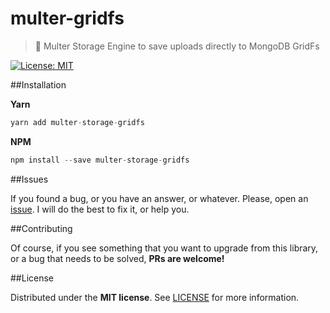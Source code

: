 # multer-gridfs
> :minidisc: Multer Storage Engine to save uploads directly to MongoDB GridFs

[![License: MIT](https://img.shields.io/badge/License-MIT-brightgreen.svg)](https://opensource.org/licenses/MIT) 

##Installation

**Yarn**

```javascript
yarn add multer-storage-gridfs 
```

**NPM**

```javascript
npm install --save multer-storage-gridfs 
```

##Issues

If you found a bug, or you have an answer, or whatever. Please, open an [issue](https://github.com/BlackBoxVision/multer-gridfs/issues). I will do the best to fix it, or help you.

##Contributing

Of course, if you see something that you want to upgrade from this library, or a bug that needs to be solved, **PRs are welcome!**

##License

Distributed under the **MIT license**. See [LICENSE](https://github.com/BlackBoxVision/multer-gridfs/blob/master/LICENSE) for more information.

